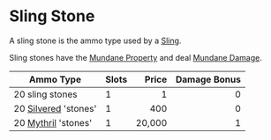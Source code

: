 # Sling Stone

A sling stone is the ammo type used by a [Sling](../Ranged%20Weapons/Sling.md).

Sling stones have the [Mundane Property](../../Material%20Properties/Mundane%20Property.md) and deal [Mundane Damage](../../../../Damage%20Types/Mundane%20Damage.md).

| Ammo Type                                                                     | Slots |  Price | Damage Bonus |
| ----------------------------------------------------------------------------- | ----- | -----: | -----------: |
| 20 sling stones                                                               | 1     |      1 |            0 |
| 20 [Silvered](../../Material%20Properties/Silvered%20Property.md) 'stones' | 1     |    400 |            0 |
| 20 [Mythril](../../../Magic/Mythril.md) 'stones'                        | 1     | 20,000 |            1 |
